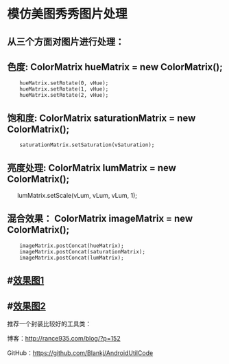 模仿美图秀秀图片处理
=================
从三个方面对图片进行处理： 
--------------------------------------------
色度:
ColorMatrix hueMatrix = new ColorMatrix();
--------------------------------------------
        hueMatrix.setRotate(0, vHue);
        hueMatrix.setRotate(1, vHue);
        hueMatrix.setRotate(2, vHue);
饱和度:
ColorMatrix saturationMatrix = new ColorMatrix();
--------------------------------------------
        saturationMatrix.setSaturation(vSaturation);
亮度处理:
ColorMatrix lumMatrix = new ColorMatrix();
--------------------------------------------
        lumMatrix.setScale(vLum, vLum, vLum, 1);
        
混合效果：
ColorMatrix imageMatrix = new ColorMatrix();
--------------------------------------------
        imageMatrix.postConcat(hueMatrix);
        imageMatrix.postConcat(saturationMatrix);
        imageMatrix.postConcat(lumMatrix);
        
#[效果图1](https://github.com/suhuMM/ImageMatrix/edit/master/image/image_1.png)
--
#[效果图2](https://github.com/suhuMM/ImageMatrix/edit/master/image/image_2.png)
--




推荐一个封装比较好的工具类：

博客：http://rance935.com/blog/?p=152

GitHub：https://github.com/Blankj/AndroidUtilCode

